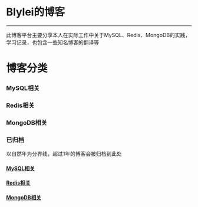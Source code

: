 # Blylei的博客

---

此博客平台主要分享本人在实际工作中关于MySQL、Redis、MongoDB的实践，学习记录，也包含一些知名博客的翻译等


# 博客分类

### MySQL相关

### Redis相关

### MongoDB相关

### 已归档
以自然年为分界线，超过1年的博客会被归档到此处
#### [MySQL相关](archiver/mysql/index.md)

#### [Redis相关](archiver/redis/index.md)

#### [MongoDB相关](archiver/mongodb/index.md)